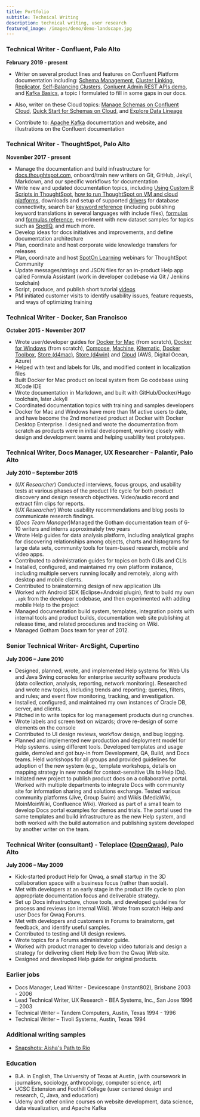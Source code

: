 ```yaml
---
title: Portfolio
subtitle: Technical Writing
description: technical writing, user research
featured_image: /images/demo/demo-landscape.jpg
---
```


### Technical Writer - Confluent, Palo Alto  

**February 2019 - present**

- Writer on several product lines and features on Confluent Platform documentation including: [Schema Management](https://docs.confluent.io/current/schema-registry/index.html), [Cluster Linking](https://docs.confluent.io/current/multi-dc-deployments/cluster-linking/index.html), [Replicator](https://docs.confluent.io/current/multi-dc-deployments/replicator/replicator-quickstart.html), [Self-Balancing Clusters](https://docs.confluent.io/current/kafka/sbc/index.html), [Conluent Admin REST APIs demo](https://github.com/confluentinc/demo-scene/tree/master/adminrest), and [Kafka Basics](https://docs.confluent.io/current/kafka/kafka-basics.html), a topic I formulated to fill in some gaps in our docs.

- Also, writer on these Cloud topics: [Manage Schemas on Confluent Cloud](https://docs.confluent.io/cloud/current/client-apps/schemas-manage.html), [Quick Start for Schemas on Cloud](https://docs.confluent.io/cloud/current/get-started/schema-registry.html), and [Explore Data Lineage](https://docs.confluent.io/cloud/current/data-governance/index.html)

- Contribute to: [Apache Kafka](https://kafka.apache.org/) documentation and website, and illustrations on the Confluent documentation

### Technical Writer - ThoughtSpot, Palo Alto  

**November 2017 - present**

- Manage the documentation and build infrastructure for [docs.thoughtspot.com](https://docs.thoughtspot.com/), onboard/train new writers on Git, GitHub, Jekyll, Markdown, and our specific workflows for documentation
- Write new and updated documentation topics, including [Using Custom R Scripts in ThoughtSpot](https://docs.thoughtspot.com/5.0/end-user/r-scripts/about-r-in-thoughtspot.html), [how to run ThoughtSpot on VM and cloud platforms](https://docs.thoughtspot.com/5.0/appliance/welcome-intro.html), downloads and setup of supported [drivers](https://docs.thoughtspot.com/5.0/data-integrate/introduction/introduction-data-integration.html) for database connectivity, search bar [keyword reference](https://docs.thoughtspot.com/5.0/reference/keywords.html) (including publishing keyword translations in several languages with include files), [formulas](https://docs.thoughtspot.com/5.0/complex-search/add-formula-to-search.html) and [formulas reference](https://docs.thoughtspot.com/5.0/reference/formula-reference.html), experiment with new dataset samples for topics such as [SpotIQ](https://docs.thoughtspot.com/5.0/spotiq/whatisspotiq.html), and much more.
- Develop ideas for docs initiatives and improvements, and define documentation architecture
- Plan, coordinate and host corporate wide knowledge transfers for releases
- Plan, coordinate and host [SpotOn Learning](https://community.thoughtspot.com/category/spoton-learning-webinars-continuing-ed) webinars for ThoughtSpot Community
- Update messages/strings and JSON files for an in-product Help app called Formula Assistant (work in developer codebase via Git / Jenkins toolchain)
- Script, produce, and publish short tutorial [videos](https://docs.thoughtspot.com/5.0/release/videos-list.html)
- PM initiated customer visits to identify usability issues, feature requests, and ways of optimizing training

### Technical Writer - Docker, San Francisco

**October 2015 - November 2017**

* Wrote user/developer guides for [Docker for Mac](https://docs.docker.com/docker-for-mac/) (from scratch), [Docker for Windows](https://docs.docker.com/docker-for-windows/) (from scratch), [Compose](https://docs.docker.com/compose/overview/), [Machine](https://docs.docker.com/machine/overview/), [Kitematic](https://docs.docker.com/kitematic/userguide/), [Docker Toolbox](https://docs.docker.com/toolbox/overview/), [Store (d4mac)](https://hub.docker.com/editions/community/docker-ce-desktop-mac), [Store (d4win)](https://hub.docker.com/editions/community/docker-ce-desktop-windows) and [Cloud](https://docs.docker.com/v1.13/docker-cloud/) (AWS, Digital Ocean, Azure)
* Helped with text and labels for UIs, and modified content in localization files
* Built Docker for Mac product on local system from Go codebase using XCode IDE
* Wrote documentation in Markdown, and built with GitHub/Docker/Hugo toolchain, later Jekyll
* Coordinated documentation topics with training and samples developers
* Docker for Mac and Windows have more than 1M active users to date, and have become the 2nd monetized product at Docker with Docker Desktop Enterprise. I designed and wrote the documentation from scratch as products were in initial development, working closely with design and development teams and helping usability test prototypes.

### Technical Writer, Docs Manager, UX Researcher - Palantir, Palo Alto

**July 2010 – September 2015**

- (_UX Researcher_) Conducted interviews, focus groups, and usability tests at various phases of the product life cycle for both product discovery and design research objectives. Video/audio record and extract film clips for reports.
- (_UX Researcher_) Wrote usability recommendations and blog posts to communicate research findings.
- (_Docs Team Manager_)Managed the Gotham documentation team of 6-10 writers and interns approximately two years
- Wrote Help guides for data analysis platform, including analytical graphs for discovering relationships among objects, charts and histograms for large data sets, community tools for team-based research, mobile and video apps.
- Contributed to administration guides for topics on both GUIs and CLIs
- Installed, configured, and maintained my own platform instance, including multiple servers running locally and remotely, along with desktop and mobile clients.
- Contributed to brainstorming design of new application UIs
- Worked with Android SDK (Eclipse+Android plugin), first to build my own `.apk` from the developer codebase, and then experimented with adding mobile Help to the project
- Managed documentation build system, templates, integration points with internal tools and product builds, documentation web site publishing at release time, and related procedures and tracking on Wiki.
- Managed Gotham Docs team for year of 2012.

### Senior Technical Writer- ArcSight, Cupertino

**July 2006 – June 2010**

- Designed, planned, wrote, and implemented Help systems for Web UIs and Java Swing consoles for enterprise security software products (data collection, analysis, reporting, network monitoring). Researched and wrote new topics, including trends and reporting; queries, filters, and rules; and event flow monitoring, tracking, and investigation.
- Installed, configured, and maintained my own instances of Oracle DB, server, and clients.
- Pitched in to write topics for log management products during crunches.
- Wrote labels and screen text on wizards; drove re-design of some elements on the console
- Contributed to UI design reviews, workflow design, and bug logging.
- Planned and implemented new production and deployment model for Help systems.
using different tools. Developed templates and usage guide, demo’ed and got
buy-in from Development, QA, Build, and Docs teams. Held workshops for all
groups and provided guidelines for adoption of the new system (e.g., template
workshops, details on mapping strategy in new model for context-sensitive UIs to
Help IDs).
- Initiated new project to publish product docs on a collaborative portal. Worked
with multiple departments to integrate Docs with community site for information
sharing and solutions exchange. Tested various community platforms (Jive, Group
Swim) and Wikis (MediaWiki, MoinMoinWiki, Confluence Wiki). Worked as part of a
small team to develop Docs portal examples for demos and trials. The portal used
the same templates and build infrastructure as the new Help system, and both
worked with the build automation and publishing system developed by another
writer on the team.

### Technical Writer (consultant) - Teleplace ([OpenQwaq](http://code.google.com/p/openqwaq/)), Palo Alto

**July 2006 – May 2009**

- Kick-started product Help for Qwaq, a small startup in the 3D collaboration
space with a business focus (rather than social).
- Met with developers at an early stage in the product life cycle to plan appropriate documentation focus
and deliverable strategy.
- Set up Docs infrastructure, chose tools, and developed guidelines for process and reviews (on internal Wiki). Wrote from scratch Help and user Docs for Qwaq Forums.
- Met with developers and customers in Forums to brainstorm, get feedback, and identify useful samples.
- Contributed to testing and UI design reviews.
- Wrote topics for a Forums administrator guide.
- Worked with product manager to develop video tutorials and design a strategy for delivering client Help live from the Qwaq Web site.
- Designed and developed Help guide for original products.

### Earlier jobs
- Docs Manager, Lead Writer - Devicescape (Instant802), Brisbane  2003 -  2006
- Lead Technical Writer, UX Research - BEA Systems, Inc., San Jose  1996 – 2003
- Technical Writer – Tandem Computers, Austin, Texas 1994 - 1996
- Technical Writer – Tivoli Systems, Austin, Texas 1994

### Additional writing samples

- [Snapshots: Aisha's Path to Rio](https://gobair.org/Aisha-Chow-Path-to-Rio#Snapshot_Rio)

### Education

- B.A. in English, The University of Texas at Austin, (with coursework in journalism, sociology, anthropology, computer science, art)
- UCSC Extension and Foothill College (user centered design and research, C, Java, and education)
- Udemy and other online courses on website development, data science, data visualization, and Apache Kafka
